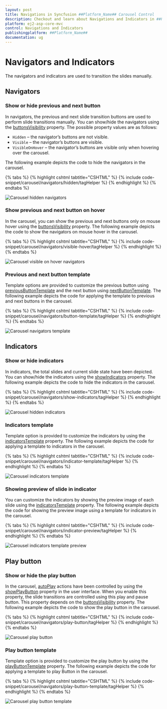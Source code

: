 ```yaml
---
layout: post
title: Navigations in Syncfusion ##Platform_Name## Carousel Control
description: Checkout and learn about Navigations and Indicators in ##Platform_Name## Carousel control of Syncfusion Essential JS 2 and more details.
platform: ej2-asp-core-mvc
control: Navigations and Indicators
publishingplatform: ##Platform_Name##
documentation: ug
---
```


# Navigators and Indicators

The navigators and indicators are used to transition the slides manually.

## Navigators

### Show or hide previous and next button

In navigators, the previous and next slide transition buttons are used to perform slide transitions manually. You can show/hide the navigators using the [buttonsVisibility](https://help.syncfusion.com/cr/aspnetcore-js2/Syncfusion.EJ2.Navigations.Carousel.html#Syncfusion_EJ2_Navigations_Carousel_ButtonsVisibility) property. The possible property values are as follows:

* `Hidden` – the navigator’s buttons are not visible.
* `Visible` – the navigator’s buttons are visible.
* `VisibleOnHover` – the navigator’s buttons are visible only when hovering over the carousel.

The following example depicts the code to hide the navigators in the carousel.

{% tabs %}
{% highlight cshtml tabtitle="CSHTML" %}
{% include code-snippet/carousel/navigators/hidden/tagHelper %}
{% endhighlight %}
{% endtabs %}

![Carousel hidden navigators](images/navigators_hidden.png)

### Show previous and next button on hover

In the carousel, you can show the previous and next buttons only on mouse hover using the [buttonsVisibility](https://help.syncfusion.com/cr/aspnetcore-js2/Syncfusion.EJ2.Navigations.Carousel.html#Syncfusion_EJ2_Navigations_Carousel_ButtonsVisibility) property. The following example depicts the code to show the navigators on mouse hover in the carousel.

{% tabs %}
{% highlight cshtml tabtitle="CSHTML" %}
{% include code-snippet/carousel/navigators/visible-hover/tagHelper %}
{% endhighlight %}
{% endtabs %}

![Carousel visible on hover navigators](images/navigators_onhover.gif)

### Previous and next button template

Template options are provided to customize the previous button using [previousButtonTemplate](https://help.syncfusion.com/cr/aspnetcore-js2/Syncfusion.EJ2.Navigations.Carousel.html#Syncfusion_EJ2_Navigations_Carousel_PreviousButtonTemplate) and the next button using [nextButtonTemplate](https://help.syncfusion.com/cr/aspnetcore-js2/Syncfusion.EJ2.Navigations.Carousel.html#Syncfusion_EJ2_Navigations_Carousel_NextButtonTemplate). The following example depicts the code for applying the template to previous and next buttons in the carousel.

{% tabs %}
{% highlight cshtml tabtitle="CSHTML" %}
{% include code-snippet/carousel/navigators/button-template/tagHelper %}
{% endhighlight %}
{% endtabs %}

![Carousel navigators template](images/navigators_template.png)

## Indicators

### Show or hide indicators

In indicators, the total slides and current slide state have been depicted. You can show/hide the indicators using the [showIndicators](https://help.syncfusion.com/cr/aspnetcore-js2/Syncfusion.EJ2.Navigations.Carousel.html#Syncfusion_EJ2_Navigations_Carousel_ShowIndicators) property. The following example depicts the code to hide the indicators in the carousel.

{% tabs %}
{% highlight cshtml tabtitle="CSHTML" %}
{% include code-snippet/carousel/navigators/show-indicators/tagHelper %}
{% endhighlight %}
{% endtabs %}

![Carousel hidden indicators](images/hidden_indicators.png)

### Indicators template

Template option is provided to customize the indicators by using the [indicatorsTemplate](https://help.syncfusion.com/cr/aspnetcore-js2/Syncfusion.EJ2.Navigations.Carousel.html#Syncfusion_EJ2_Navigations_Carousel_IndicatorsTemplate) property. The following example depicts the code for applying a template to indicators in the carousel.

{% tabs %}
{% highlight cshtml tabtitle="CSHTML" %}
{% include code-snippet/carousel/navigators/indicator-template/tagHelper %}
{% endhighlight %}
{% endtabs %}

![Carousel indicators template](images/indicators_template.png)

### Showing preview of slide in indicator

You can customize the indicators by showing the preview image of each slide using the [indicatorsTemplate](https://help.syncfusion.com/cr/aspnetcore-js2/Syncfusion.EJ2.Navigations.Carousel.html#Syncfusion_EJ2_Navigations_Carousel_IndicatorsTemplate) property. The following example depicts the code for showing the preview image using a template for indicators in the carousel.

{% tabs %}
{% highlight cshtml tabtitle="CSHTML" %}
{% include code-snippet/carousel/navigators/indicator-preview/tagHelper %}
{% endhighlight %}
{% endtabs %}

![Carousel indicators template preview](images/indicators_preview.png)

## Play button

### Show or hide the play button

In the carousel, [autoPlay](https://help.syncfusion.com/cr/aspnetcore-js2/Syncfusion.EJ2.Navigations.Carousel.html#Syncfusion_EJ2_Navigations_Carousel_AutoPlay) actions have been controlled by using the [showPlayButton](https://help.syncfusion.com/cr/aspnetcore-js2/Syncfusion.EJ2.Navigations.Carousel.html#Syncfusion_EJ2_Navigations_Carousel_ShowPlayButton) property in the user interface. When you enable this property, the slide transitions are controlled using this play and pause button. This property depends on the [buttonsVisibility](https://help.syncfusion.com/cr/aspnetcore-js2/Syncfusion.EJ2.Navigations.Carousel.html#Syncfusion_EJ2_Navigations_Carousel_ButtonsVisibility) property. The following example depicts the code to show the play button in the carousel.

{% tabs %}
{% highlight cshtml tabtitle="CSHTML" %}
{% include code-snippet/carousel/navigators/play-button/tagHelper %}
{% endhighlight %}
{% endtabs %}

![Carousel play button](images/play_button.png)

### Play button template

Template option is provided to customize the play button by using the [playButtonTemplate](https://help.syncfusion.com/cr/aspnetcore-js2/Syncfusion.EJ2.Navigations.Carousel.html#Syncfusion_EJ2_Navigations_Carousel_PlayButtonTemplate) property. The following example depicts the code for applying a template to play Button in the carousel.

{% tabs %}
{% highlight cshtml tabtitle="CSHTML" %}
{% include code-snippet/carousel/navigators/play-button-template/tagHelper %}
{% endhighlight %}
{% endtabs %}

![Carousel play button template](images/play_button_template.png)